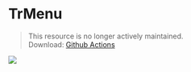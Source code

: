 # TrMenu
 
> This resource is no longer actively maintained.  
> Download: [Github Actions](https://github.com/TrPlugins/TrMenu/actions)

![](https://attachment.mcbbs.net/data/myattachment/forum/202108/17/142921rll20j5kie5kzk1f.gif)
